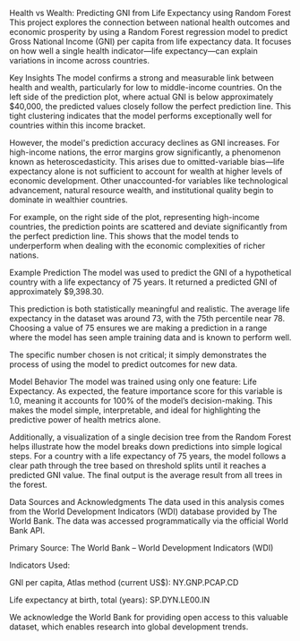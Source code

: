 Health vs Wealth: Predicting GNI from Life Expectancy using Random Forest
This project explores the connection between national health outcomes and economic prosperity by using a Random Forest regression model to predict Gross National Income (GNI) per capita from life expectancy data. It focuses on how well a single health indicator—life expectancy—can explain variations in income across countries.

Key Insights
The model confirms a strong and measurable link between health and wealth, particularly for low to middle-income countries. On the left side of the prediction plot, where actual GNI is below approximately $40,000, the predicted values closely follow the perfect prediction line. This tight clustering indicates that the model performs exceptionally well for countries within this income bracket.

However, the model's prediction accuracy declines as GNI increases. For high-income nations, the error margins grow significantly, a phenomenon known as heteroscedasticity. This arises due to omitted-variable bias—life expectancy alone is not sufficient to account for wealth at higher levels of economic development. Other unaccounted-for variables like technological advancement, natural resource wealth, and institutional quality begin to dominate in wealthier countries.

For example, on the right side of the plot, representing high-income countries, the prediction points are scattered and deviate significantly from the perfect prediction line. This shows that the model tends to underperform when dealing with the economic complexities of richer nations.

Example Prediction
The model was used to predict the GNI of a hypothetical country with a life expectancy of 75 years. It returned a predicted GNI of approximately $9,398.30.

This prediction is both statistically meaningful and realistic. The average life expectancy in the dataset was around 73, with the 75th percentile near 78. Choosing a value of 75 ensures we are making a prediction in a range where the model has seen ample training data and is known to perform well.

The specific number chosen is not critical; it simply demonstrates the process of using the model to predict outcomes for new data.

Model Behavior
The model was trained using only one feature: Life Expectancy. As expected, the feature importance score for this variable is 1.0, meaning it accounts for 100% of the model’s decision-making. This makes the model simple, interpretable, and ideal for highlighting the predictive power of health metrics alone.

Additionally, a visualization of a single decision tree from the Random Forest helps illustrate how the model breaks down predictions into simple logical steps. For a country with a life expectancy of 75 years, the model follows a clear path through the tree based on threshold splits until it reaches a predicted GNI value. The final output is the average result from all trees in the forest.

Data Sources and Acknowledgments
The data used in this analysis comes from the World Development Indicators (WDI) database provided by The World Bank. The data was accessed programmatically via the official World Bank API.

Primary Source: The World Bank – World Development Indicators (WDI)

Indicators Used:

GNI per capita, Atlas method (current US$): NY.GNP.PCAP.CD

Life expectancy at birth, total (years): SP.DYN.LE00.IN

We acknowledge the World Bank for providing open access to this valuable dataset, which enables research into global development trends.
